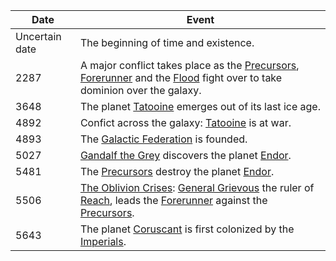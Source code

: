 |Date|Event|
|---|---|
Uncertain date | The beginning of time and existence.
2287 | A major conflict takes place as the [Precursors](https://), [Forerunner](https://) and the [Flood](https://) fight over to take dominion over the galaxy. 
3648 | The planet [Tatooine](https://) emerges out of its last ice age. 
4892 | Confict across the galaxy: [Tatooine](https://) is at war.
4893 | The [Galactic Federation](https://) is founded. 
5027 | [Gandalf the Grey](https://) discovers the planet [Endor](https://). 
5481| The [Precursors](https://) destroy the planet [Endor](https://).
5506 | [The Oblivion Crises](https://): [General Grievous](https://) the ruler of [Reach](https://), leads the [Forerunner](https://) against the [Precursors](https://).
5643 | The planet [Coruscant](https://) is first colonized by the [Imperials](https://).



